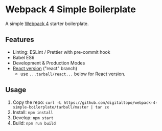 # Webpack 4 Simple Boilerplate

A simple [Webpack 4](https://webpack.js.org) starter boilerplate.

## Features

*   Linting: ESLint / Prettier with pre-commit hook
*   Babel ES6
*   Development & Production Modes
*   [React version](https://github.com/digitaltopo/webpack-4-simple-boilerplate/tree/react) ("react" branch)
    * use `...tarball/react...` below for React version.

## Usage

1.  Copy the repo: `curl -L https://github.com/digitaltopo/webpack-4-simple-boilerplate/tarball/master | tar zx`
1.  Install: `npm install`
1.  Develop: `npm start`
1.  Build: `npm run build`
